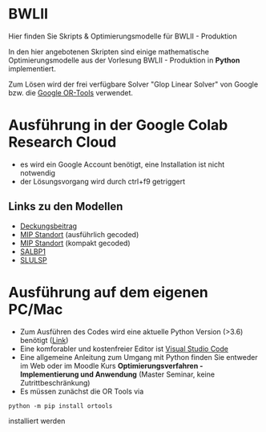 # BWLII
Hier finden Sie Skripts &amp; Optimierungsmodelle für BWLII - Produktion 

In den hier angebotenen Skripten sind einige mathematische Optimierungsmodelle aus der Vorlesung BWLII - Produktion in **Python** implementiert.

Zum Lösen wird der frei verfügbare Solver "Glop Linear Solver" von Google bzw. die [Google OR-Tools](https://developers.google.com/optimization) verwendet.

# Ausführung in der Google Colab Research Cloud

* es wird ein Google Account benötigt, eine Installation ist nicht notwendig
* der Lösungsvorgang wird durch ctrl+f9 getriggert 
## Links zu den Modellen
* [Deckungsbeitrag](https://colab.research.google.com/drive/1fqDsTUp-t-2XtfbK_9qL7kxhC9eZPgGY?usp=sharing)
* [MIP Standort](https://colab.research.google.com/drive/10B82zAoBaUyhxUjr3VNlhhSiNPs9AUoa?usp=sharing) (ausführlich gecoded)
* [MIP Standort](https://colab.research.google.com/drive/1qEFvXmiMBi9AkOLOGj6wD5Xk3T05hftE?usp=sharing) (kompakt gecoded)
* [SALBP1](https://colab.research.google.com/drive/1sjqX_7IK_bb-_CyTytvugFoYZn7B11Kh?usp=sharing)
* [SLULSP](https://colab.research.google.com/drive/1hhP1X5gk5vHmRTpF7shiTqYHHQBaY-q2?usp=sharing)


# Ausführung auf dem eigenen PC/Mac
* Zum Ausführen des Codes wird eine aktuelle Python Version (>3.6) benötigt ([Link](https://www.python.org/downloads/)) 
* Eine komforabler und kostenfreier Editor ist [Visual Studio Code](https://code.visualstudio.com/)
* Eine allgemeine Anleitung zum Umgang mit Python finden Sie entweder im Web oder im Moodle Kurs **Optimierungsverfahren - Implementierung und Anwendung** (Master Seminar, keine Zutrittbeschränkung)
* Es müssen zunächst die OR Tools via 
```
python -m pip install ortools 
```
installiert werden

